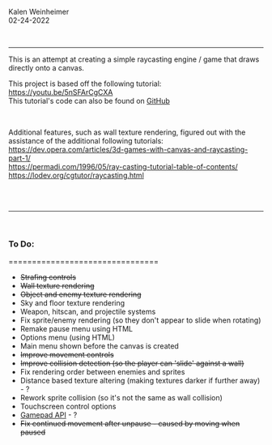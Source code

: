 Kalen Weinheimer  
02-24-2022

&nbsp;  

--------------------------------

This is an attempt at creating a simple raycasting engine / game that draws directly onto a canvas.  

This project is based off the following tutorial: <https://youtu.be/5nSFArCgCXA>  
This tutorial's code can also be found on [GitHub](https://github.com/satansdeer/raycaster)  

&nbsp;  

Additional features, such as wall texture rendering, figured out with the assistance of the additional following tutorials:  
<https://dev.opera.com/articles/3d-games-with-canvas-and-raycasting-part-1/>  
<https://permadi.com/1996/05/ray-casting-tutorial-table-of-contents/>  
<https://lodev.org/cgtutor/raycasting.html>

&nbsp;  
&nbsp;  

--------------------------------  

&nbsp;  

### To Do:  
================================
- ~~Strafing controls~~
- ~~Wall texture rendering~~
- ~~Object and enemy texture rendering~~
- Sky and floor texture rendering
- Weapon, hitscan, and projectile systems
- Fix sprite/enemy rendering (so they don't appear to slide when rotating)
- Remake pause menu using HTML
- Options menu (using HTML)
- Main menu shown before the canvas is created
- ~~Improve movement controls~~
- ~~Improve collision detection (so the player can 'slide' against a wall)~~
- Fix rendering order between enemies and sprites
- Distance based texture altering (making textures darker if further away) - ?
- Rework sprite collision (so it's not the same as wall collision)
- Touchscreen control options
- [Gamepad API](https://developer.mozilla.org/en-US/docs/Web/API/Gamepad_API) - ?
- ~~Fix continued movement after unpause - caused by moving when paused~~
